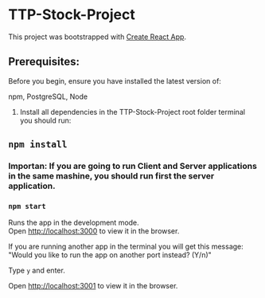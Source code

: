# TTP-Stock-Project

This project was bootstrapped with [Create React App](https://github.com/facebook/create-react-app).

## Prerequisites:

Before you begin, ensure you have installed the latest version of:

npm, PostgreSQL, Node

1) Install all dependencies in the TTP-Stock-Project root folder terminal you should run:

## `npm install`

### Importan: If you are going to run Client and Server applications in the same mashine, you should run first the server application.

### `npm start`

Runs the app in the development mode.<br />
Open [http://localhost:3000](http://localhost:3000) to view it in the browser.

If you are running another app in the terminal you will get this message:
"Would you like to run the app on another port instead? (Y/n)"

Type `y` and enter.

Open [http://localhost:3001](http://localhost:3001) to view it in the browser.
